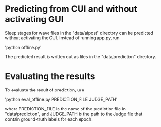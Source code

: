 # Predicting from CUI and without activating GUI

Sleep stages for wave files in the "data/aipost" directory can be predicted without activating the GUI. Instead of running app.py, run

'python offline.py'

The predicted result is written out as files in the "data/prediction" directory.

# Evaluating the results
To evaluate the result of prediction, use

'python eval_offline.py PREDICTION_FILE JUDGE_PATH'

where PREDICTION_FILE is the name of the prediction file in "data/prediction", and JUDGE_PATH is the path to the Judge file that contain ground-truth labels for each epoch.